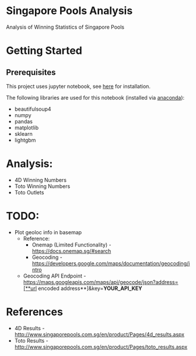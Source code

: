 # Singapore Pools Analysis
Analysis of Winning Statistics of Singapore Pools

# Getting Started
## Prerequisites
This project uses jupyter notebook, see [here](https://jupyter.readthedocs.io/en/latest/install.html) for installation.

The following libraries are used for this notebook (installed via [anaconda](https://www.anaconda.com/distribution/)):
* beautifulsoup4
* numpy
* pandas
* matplotlib
* sklearn
* lightgbm

# Analysis:
* 4D Winning Numbers
* Toto Winning Numbers
* Toto Outlets

# TODO:
* Plot geoloc info in basemap
  * Reference:
    * Onemap (Limited Functionality) - https://docs.onemap.sg/#search
    * Geocoding - https://developers.google.com/maps/documentation/geocoding/intro
  * Geocoding API Endpoint - https://maps.googleapis.com/maps/api/geocode/json?address=[**url encoded address**]&key=**YOUR_API_KEY**

# References
* 4D Results - http://www.singaporepools.com.sg/en/product/Pages/4d_results.aspx
* Toto Results - http://www.singaporepools.com.sg/en/product/Pages/toto_results.aspx
